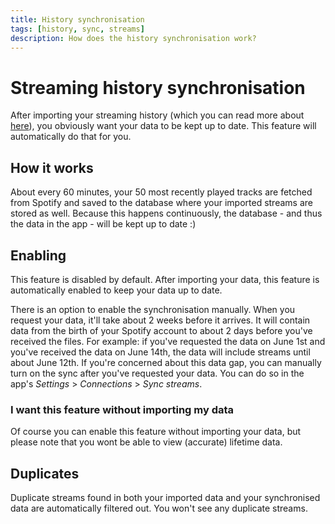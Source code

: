 ```yaml
---
title: History synchronisation
tags: [history, sync, streams]
description: How does the history synchronisation work?
---
```


# Streaming history synchronisation

After importing your streaming history (which you can read more about [here](../import)), you obviously want your data to be kept up to date. This feature will automatically do that for you.

## How it works

About every 60 minutes, your 50 most recently played tracks are fetched from Spotify and saved to the database where your imported streams are stored as well. Because this happens continuously, the database - and thus the data in the app - will be kept up to date :)

## Enabling

This feature is disabled by default. After importing your data, this feature is automatically enabled to keep your data up to date.

There is an option to enable the synchronisation manually. When you request your data, it'll take about 2 weeks before it arrives. It will contain data from the birth of your Spotify account to about 2 days before you've received the files. For example: if you've requested the data on June 1st and you've received the data on June 14th, the data will include streams until about June 12th. If you're concerned about this data gap, you can manually turn on the sync after you've requested your data. You can do so in the app's _Settings_ > _Connections_ > _Sync streams_.

### I want this feature without importing my data

Of course you can enable this feature without importing your data, but please note that you wont be able to view (accurate) lifetime data.

## Duplicates

Duplicate streams found in both your imported data and your synchronised data are automatically filtered out. You won't see any duplicate streams.
